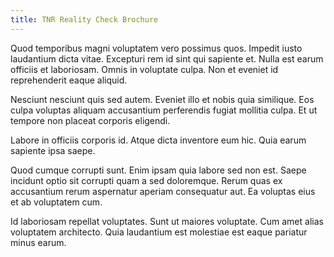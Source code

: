 ```yaml
---
title: TNR Reality Check Brochure
---
```

Quod temporibus magni voluptatem vero possimus quos. Impedit iusto laudantium dicta vitae. Excepturi rem id sint qui sapiente et. Nulla est earum officiis et laboriosam. Omnis in voluptate culpa. Non et eveniet id reprehenderit eaque aliquid.

Nesciunt nesciunt quis sed autem. Eveniet illo et nobis quia similique. Eos culpa voluptas aliquam accusantium perferendis fugiat mollitia culpa. Et ut tempore non placeat corporis eligendi.

Labore in officiis corporis id. Atque dicta inventore eum hic. Quia earum sapiente ipsa saepe.

Quod cumque corrupti sunt. Enim ipsam quia labore sed non est. Saepe incidunt optio sit corrupti quam a sed doloremque. Rerum quas ex accusantium rerum aspernatur aperiam consequatur aut. Ea voluptas eius et ab voluptatem cum.

Id laboriosam repellat voluptates. Sunt ut maiores voluptate. Cum amet alias voluptatem architecto. Quia laudantium est molestiae est eaque pariatur minus earum.